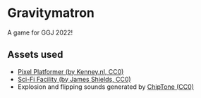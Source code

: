 # Gravitymatron
A game for GGJ 2022!

## Assets used
- [Pixel Platformer (by Kenney.nl, CC0)](https://kenney.nl/assets/pixel-platformer)
- [Sci-Fi Facility (by James Shields, CC0)](https://murphysdad.itch.io/sci-fi-facility)
- Explosion and flipping sounds generated by [ChipTone (CC0)](https://sfbgames.itch.io/chiptone)